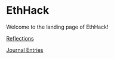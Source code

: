 # EthHack
Welcome to the landing page of EthHack!

[Reflections](https://github.com/EnlightenedMint/EthHack/wiki/Reflections)

[Journal Entries](https://github.com/EnlightenedMint/EthHack/wiki)
